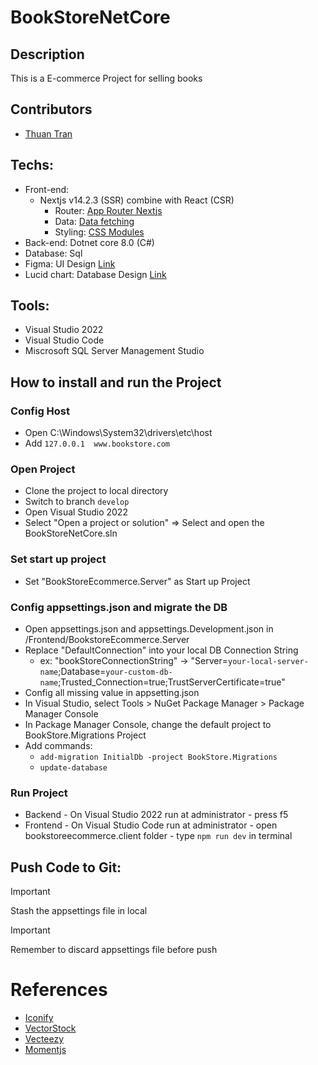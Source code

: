 # BookStoreNetCore

## Description
This is a E-commerce Project for selling books

## Contributors
  + [Thuan Tran](https://github.com/tdthuan0112)

## Techs:
  + Front-end:
    + Nextjs v14.2.3 (SSR) combine with React (CSR)
      + Router: [App Router Nextjs](https://nextjs.org/docs/app)
      + Data: [Data fetching](https://nextjs.org/docs/app/building-your-application/data-fetching)
      + Styling: [CSS Modules](https://nextjs.org/docs/app/building-your-application/styling/css-modules)
  + Back-end: Dotnet core 8.0 (C#) 
  + Database: Sql
  + Figma: UI Design [Link](https://www.figma.com/design/ccWc9G7tfY7p65BmHLdFxZ/BookStore---Present?node-id=0-1&t=XKQYWf6Ga5RNvBpI-0)
  + Lucid chart: Database Design [Link](https://lucid.app/lucidchart/d662c2aa-d7b5-4dc4-8d20-71e0da26fcb8/edit?invitationId=inv_3de3346c-9131-427c-bd5e-8738412f4f61&page=0_0#)

## Tools:
  + Visual Studio 2022
  + Visual Studio Code
  + Miscrosoft SQL Server Management Studio

## How to install and run the Project
### Config Host
  + Open C:\Windows\System32\drivers\etc\host
  + Add `127.0.0.1  www.bookstore.com`
### Open Project
  + Clone the project to local directory
  + Switch to branch `develop`
  + Open Visual Studio 2022 
  + Select "Open a project or solution" => Select and open the BookStoreNetCore.sln
### Set start up project
  + Set "BookStoreEcommerce.Server" as Start up Project
### Config appsettings.json and migrate the DB
  + Open appsettings.json and appsettings.Development.json in /Frontend/BookstoreEcommerce.Server
  + Replace "DefaultConnection" into your local DB Connection String
    + ex: "bookStoreConnectionString" -> "Server=`your-local-server-name`;Database=`your-custom-db-name`;Trusted_Connection=true;TrustServerCertificate=true"
  + Config all missing value in appsetting.json
  + In Visual Studio, select Tools > NuGet Package Manager > Package Manager Console
  + In Package Manager Console, change the default project to BookStore.Migrations Project
  + Add commands:
    + `add-migration InitialDb -project BookStore.Migrations`
    + `update-database`
### Run Project
  + Backend - On Visual Studio 2022 run at administrator - press f5
  + Frontend - On Visual Studio Code run at administrator - open bookstoreecommerce.client folder - type `npm run dev` in terminal

## Push Code to Git:
> [!IMPORTANT]
> Stash the appsettings file in local

> [!IMPORTANT]
> Remember to discard appsettings file before push

# References
  + [Iconify](https://icon-sets.iconify.design/?query=facebook)
  + [VectorStock](https://www.vectorstock.com/royalty-free-vectors/girl-reading-vectors-order_isolated)
  + [Vecteezy](https://www.vecteezy.com/free-vector/reading)
  + [Momentjs](https://momentjs.com/)

